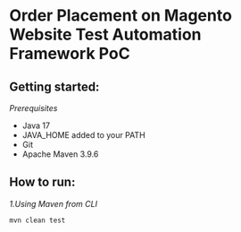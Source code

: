 # Order Placement on Magento Website Test Automation Framework PoC

## Getting started:

*Prerequisites*

- Java 17
- JAVA_HOME added to your PATH
- Git
- Apache Maven 3.9.6

## How to run:

*1.Using Maven from CLI*

```
mvn clean test
```